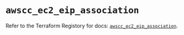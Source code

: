 # `awscc_ec2_eip_association`

Refer to the Terraform Registory for docs: [`awscc_ec2_eip_association`](https://registry.terraform.io/providers/hashicorp/awscc/0.70.0/docs/resources/ec2_eip_association).
